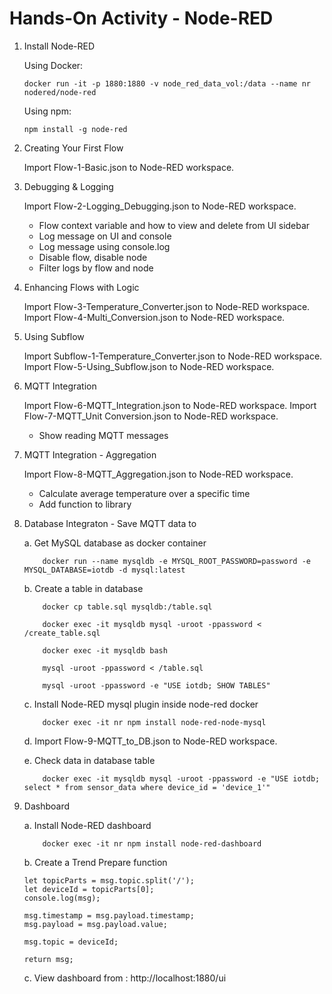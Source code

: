 # Hands-On Activity - Node-RED


1. Install Node-RED

    Using Docker:

    ```
    docker run -it -p 1880:1880 -v node_red_data_vol:/data --name nr nodered/node-red
    ```

    Using npm:

    ```
    npm install -g node-red
    ```

2. Creating Your First Flow 
    
    Import Flow-1-Basic.json to Node-RED workspace.

3. Debugging & Logging

    Import Flow-2-Logging_Debugging.json to Node-RED workspace.

    - Flow context variable and how to view and delete from UI sidebar
    - Log message on UI and console
    - Log message using console.log
    - Disable flow, disable node
    - Filter logs by flow and node

4. Enhancing Flows with Logic

    Import Flow-3-Temperature_Converter.json to Node-RED workspace.
    Import Flow-4-Multi_Conversion.json to Node-RED workspace.

5. Using Subflow
    
    Import Subflow-1-Temperature_Converter.json to Node-RED workspace.
    Import Flow-5-Using_Subflow.json to Node-RED workspace.

6. MQTT Integration
    
    Import Flow-6-MQTT_Integration.json to Node-RED workspace.
    Import Flow-7-MQTT_Unit Conversion.json to Node-RED workspace.
    - Show reading MQTT messages

7. MQTT Integration - Aggregation 

    Import Flow-8-MQTT_Aggregation.json to Node-RED workspace.
    - Calculate average temperature over a specific time
    - Add function to library


9. Database Integraton - Save MQTT data to 

    a. Get MySQL database as docker container
            
    ```
        docker run --name mysqldb -e MYSQL_ROOT_PASSWORD=password -e MYSQL_DATABASE=iotdb -d mysql:latest
    ```

    b. Create a table in database

    ```
        docker cp table.sql mysqldb:/table.sql

        docker exec -it mysqldb mysql -uroot -ppassword < /create_table.sql

        docker exec -it mysqldb bash

        mysql -uroot -ppassword < /table.sql

        mysql -uroot -ppassword -e "USE iotdb; SHOW TABLES"
    ```

    c. Install Node-RED mysql plugin inside node-red docker
    
    ```
        docker exec -it nr npm install node-red-node-mysql
    ```

    d. Import Flow-9-MQTT_to_DB.json to Node-RED workspace.

    e. Check data in database table

    ```
        docker exec -it mysqldb mysql -uroot -ppassword -e "USE iotdb; select * from sensor_data where device_id = 'device_1'"
    ```

10. Dashboard

    a. Install Node-RED dashboard
            
    ```
        docker exec -it nr npm install node-red-dashboard
    ```

    b. Create a Trend Prepare function

    ```
    let topicParts = msg.topic.split('/');
    let deviceId = topicParts[0];
    console.log(msg);

    msg.timestamp = msg.payload.timestamp;
    msg.payload = msg.payload.value;

    msg.topic = deviceId;

    return msg;
    ```

    c. View dashboard from : http://localhost:1880/ui